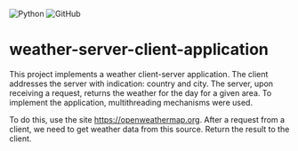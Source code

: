 ![Python](https://img.shields.io/badge/python-3670A0?style=for-the-badge&logo=python&logoColor=ffdd54)
![GitHub](https://img.shields.io/badge/github-%23121011.svg?style=for-the-badge&logo=github&logoColor=white)

# weather-server-client-application

This project implements a weather client-server application. The client addresses the server with indication: country and city. The server, upon receiving a request, returns the weather for the day for a given area. To implement the application, multithreading mechanisms were used.

To do this, use the site https://openweathermap.org.
After a request from a client, we need to get weather data from this source. Return the result to the client.

